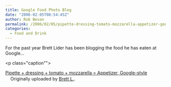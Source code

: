 ```yaml
---
title: Google Food Photo Blog
date: "2006-02-05T08:54:45Z"
author: Rob Bevan
permalink: /2006/02/05/pipette-dressing-tomato-mozzarella-appetizer-google-style/
categories:
  - Food and Drink
---
```

For the past year Brett Lider has been blogging the food he has eaten at Google&#8230;

[<img src="http://static.flickr.com/24/36071096_518413e2cb_m.jpg" alt="" class="flickr" style="float: none; padding: 0;" />][1]<p class="caption"">

[Pipette + dressing + tomato + mozzarella = Appetizer, Google-style][2]  
<img src="http://robbevan.com/blog/wp-content/plugins/favicons/flickr.com.favicon.ico" class="favicon" alt="" width="16" height="16" />Originally uploaded by [Brett L.][3].</p> 

 [1]: http://www.flickr.com/photos/brettlider/36071096/ "photo sharing"
 [2]: http://www.flickr.com/photos/brettlider/36071096/
 [3]: http://www.flickr.com/people/brettlider/
